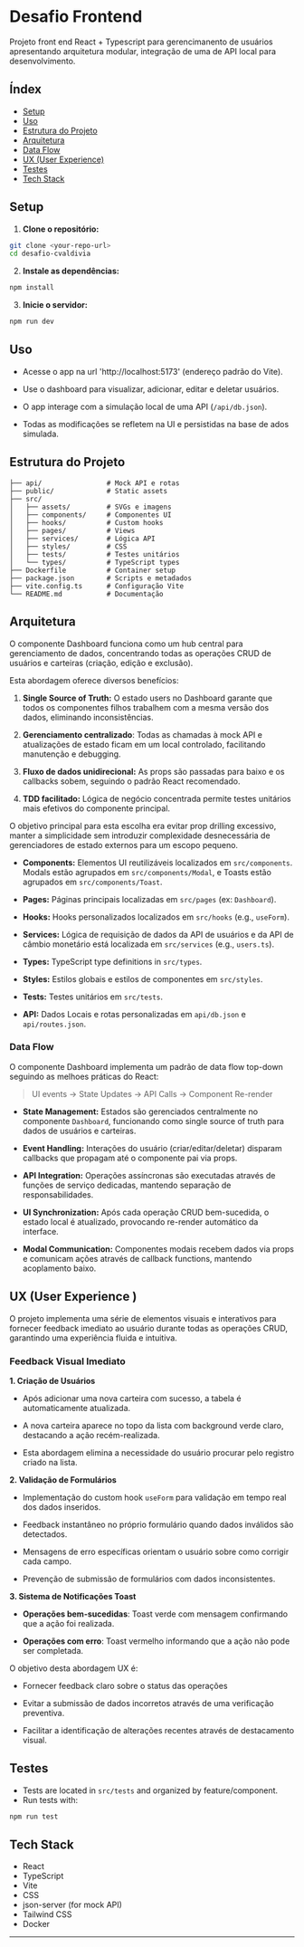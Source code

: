  
 # Desafio Frontend
 
Projeto front end React + Typescript para gerencimanento de usuários apresentando arquitetura modular, integração de uma de API local para desenvolvimento.
 
 ## Índex
 - [Setup](#setup)
 - [Uso](#uso)
 - [Estrutura do Projeto](#estrutura-do-projeto)
 - [Arquitetura](#arquitetura)
 - [Data Flow](#data-flow)
 - [UX (User Experience)](#UX-(User-Experience))
 - [Testes](#testes)
 - [Tech Stack](#tech-stack)
 
 ## Setup
 
 1. **Clone o repositório:**
   ```sh
   git clone <your-repo-url>
   cd desafio-cvaldivia
   ```
 2. **Instale as dependências:**
   ```sh
   npm install
   ```
 3. **Inicie o servidor:**
   ```sh
   npm run dev
   ```
 
 ## Uso
 
- Acesse o app na url 'http://localhost:5173' (endereço padrão do Vite).

- Use o dashboard para visualizar, adicionar, editar e deletar usuários.

- O app interage com a simulação local de uma API (`/api/db.json`).

- Todas as modificações se refletem na UI e persistidas na base de ados simulada.

 ## Estrutura do Projeto
 
 ```
 ├── api/                # Mock API e rotas
 ├── public/             # Static assets
 ├── src/
 │   ├── assets/         # SVGs e imagens
 │   ├── components/     # Componentes UI
 │   ├── hooks/          # Custom hooks
 │   ├── pages/          # Views
 │   ├── services/       # Lógica API
 │   ├── styles/         # CSS
 │   ├── tests/          # Testes unitários
 │   └── types/          # TypeScript types
 ├── Dockerfile          # Container setup
 ├── package.json        # Scripts e metadados
 ├── vite.config.ts      # Configuração Vite
 └── README.md           # Documentação
 ```
 
 ## Arquitetura
 
O componente Dashboard funciona como um hub central para gerenciamento de dados, concentrando todas as operações CRUD de usuários e carteiras (criação, edição e exclusão).

Esta abordagem oferece diversos benefícios:

1.  **Single Source of Truth:** O estado users no Dashboard garante que todos os componentes filhos trabalhem com a mesma versão dos dados, eliminando inconsistências.

2.  **Gerenciamento centralizado**: Todas as chamadas à mock API e atualizações de estado ficam em um local controlado, facilitando manutenção e debugging.

3.  **Fluxo de dados unidirecional:** As props são passadas para baixo e os callbacks sobem, seguindo o padrão React recomendado.

4.  **TDD facilitado:** Lógica de negócio concentrada permite testes unitários mais efetivos do componente principal.

O objetivo principal para esta escolha era evitar prop drilling excessivo, manter a simplicidade sem introduzir complexidade desnecessária de gerenciadores de estado externos para um escopo pequeno.

-  **Components:** Elementos UI reutilizáveis localizados em `src/components`. Modals estão agrupados em `src/components/Modal`, e Toasts estão agrupados em `src/components/Toast`.

-  **Pages:** Páginas principais localizadas em `src/pages` (ex: `Dashboard`).

-  **Hooks:** Hooks personalizados localizados em `src/hooks` (e.g., `useForm`).

-  **Services:** Lógica de requisição de dados da API de usuários e da API de câmbio monetário está localizada em `src/services` (e.g., `users.ts`).

-  **Types:** TypeScript type definitions in `src/types`.

-  **Styles:** Estilos globais e estilos de componentes em `src/styles`.

-  **Tests:** Testes unitários em `src/tests`.

-  **API:** Dados Locais e rotas personalizadas em `api/db.json` e `api/routes.json`.
 
 ### Data Flow

O componente Dashboard implementa um padrão de data flow top-down seguindo as melhoes práticas do React:

> UI events -> State Updates -> API Calls -> Component Re-render

-  **State Management:** Estados são gerenciados centralmente no componente `Dashboard`, funcionando como single source of truth para dados de usuários e carteiras.

-  **Event Handling:** Interações do usuário (criar/editar/deletar) disparam callbacks que propagam até o componente pai via props.

-  **API Integration:** Operações assíncronas são executadas através de funções de serviço dedicadas, mantendo separação de responsabilidades.

-  **UI Synchronization:** Após cada operação CRUD bem-sucedida, o estado local é atualizado, provocando re-render automático da interface.

-  **Modal Communication:** Componentes modais recebem dados via props e comunicam ações através de callback functions, mantendo acoplamento baixo.

 ## UX (User Experience )
 O projeto implementa uma série de elementos visuais e interativos para fornecer feedback imediato ao usuário durante todas as operações CRUD, garantindo uma experiência fluida e intuitiva.

 ### Feedback Visual Imediato

 **1. Criação de Usuários**

 - Após adicionar uma nova carteira com sucesso, a tabela é automaticamente atualizada.

 - A nova carteira aparece no topo da lista com background verde claro, destacando a ação recém-realizada.

 - Esta abordagem elimina a necessidade do usuário procurar pelo registro criado na lista.

 **2. Validação de Formulários**

 - Implementação do custom hook `useForm` para validação em tempo real dos dados inseridos.

 - Feedback instantâneo no próprio formulário quando dados inválidos são detectados.

 - Mensagens de erro específicas orientam o usuário sobre como corrigir cada campo.

 - Prevenção de submissão de formulários com dados inconsistentes. 

 **3. Sistema de Notificações Toast** 

 - **Operações bem-sucedidas**: Toast verde com mensagem confirmando que a ação foi realizada.

 - **Operações com erro**: Toast vermelho informando que a ação não pode ser completada.

O objetivo desta abordagem UX é: 

- Fornecer feedback claro sobre o status das operações

- Evitar a submissão de dados incorretos através de uma verificação preventiva. 

- Facilitar a identificação de alterações recentes através de destacamento visual.

 
 ## Testes
 
 - Tests are located in `src/tests` and organized by feature/component.
 - Run tests with:
  ```sh
  npm run test
  ```
 
 ## Tech Stack
 - React
 - TypeScript
 - Vite
 - CSS
 - json-server (for mock API)
 - Tailwind CSS
 - Docker
 
 ---


